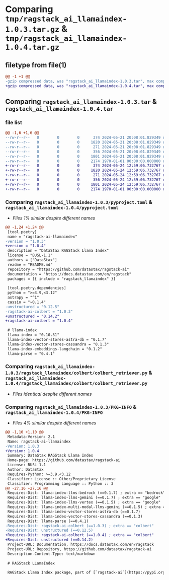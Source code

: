 # Comparing `tmp/ragstack_ai_llamaindex-1.0.3.tar.gz` & `tmp/ragstack_ai_llamaindex-1.0.4.tar.gz`

## filetype from file(1)

```diff
@@ -1 +1 @@
-gzip compressed data, was "ragstack_ai_llamaindex-1.0.3.tar", max compression
+gzip compressed data, was "ragstack_ai_llamaindex-1.0.4.tar", max compression
```

## Comparing `ragstack_ai_llamaindex-1.0.3.tar` & `ragstack_ai_llamaindex-1.0.4.tar`

### file list

```diff
@@ -1,6 +1,6 @@
--rw-r--r--   0        0        0      374 2024-05-21 20:08:01.829349 ragstack_ai_llamaindex-1.0.3/README.md
--rw-r--r--   0        0        0     1820 2024-05-21 20:08:01.829349 ragstack_ai_llamaindex-1.0.3/pyproject.toml
--rw-r--r--   0        0        0      271 2024-05-21 20:08:01.829349 ragstack_ai_llamaindex-1.0.3/ragstack_llamaindex/__init__.py
--rw-r--r--   0        0        0      356 2024-05-21 20:08:01.829349 ragstack_ai_llamaindex-1.0.3/ragstack_llamaindex/colbert/__init__.py
--rw-r--r--   0        0        0     1801 2024-05-21 20:08:01.829349 ragstack_ai_llamaindex-1.0.3/ragstack_llamaindex/colbert/colbert_retriever.py
--rw-r--r--   0        0        0     2174 1970-01-01 00:00:00.000000 ragstack_ai_llamaindex-1.0.3/PKG-INFO
+-rw-r--r--   0        0        0      374 2024-05-24 12:59:06.732767 ragstack_ai_llamaindex-1.0.4/README.md
+-rw-r--r--   0        0        0     1820 2024-05-24 12:59:06.732767 ragstack_ai_llamaindex-1.0.4/pyproject.toml
+-rw-r--r--   0        0        0      271 2024-05-24 12:59:06.732767 ragstack_ai_llamaindex-1.0.4/ragstack_llamaindex/__init__.py
+-rw-r--r--   0        0        0      356 2024-05-24 12:59:06.732767 ragstack_ai_llamaindex-1.0.4/ragstack_llamaindex/colbert/__init__.py
+-rw-r--r--   0        0        0     1801 2024-05-24 12:59:06.732767 ragstack_ai_llamaindex-1.0.4/ragstack_llamaindex/colbert/colbert_retriever.py
+-rw-r--r--   0        0        0     2174 1970-01-01 00:00:00.000000 ragstack_ai_llamaindex-1.0.4/PKG-INFO
```

### Comparing `ragstack_ai_llamaindex-1.0.3/pyproject.toml` & `ragstack_ai_llamaindex-1.0.4/pyproject.toml`

 * *Files 1% similar despite different names*

```diff
@@ -1,24 +1,24 @@
 [tool.poetry]
 name = "ragstack-ai-llamaindex"
-version = "1.0.3"
+version = "1.0.4"
 description = "DataStax RAGStack Llama Index"
 license = "BUSL-1.1"
 authors = ["DataStax"]
 readme = "README.md"
 repository = "https://github.com/datastax/ragstack-ai"
 documentation = "https://docs.datastax.com/en/ragstack"
 packages = [{ include = "ragstack_llamaindex" }]
 
 [tool.poetry.dependencies]
 python = ">=3.9,<3.12"
 astrapy = "^1"
 cassio = "~0.1.4"
-unstructured = "0.12.5"
-ragstack-ai-colbert = "1.0.3"
+unstructured = "0.14.2"
+ragstack-ai-colbert = "1.0.4"
 
 # llama-index
 llama-index = "0.10.31"
 llama-index-vector-stores-astra-db = "0.1.7"
 llama-index-vector-stores-cassandra = "0.1.3"
 llama-index-embeddings-langchain = "0.1.2"
 llama-parse = "0.4.1"
```

### Comparing `ragstack_ai_llamaindex-1.0.3/ragstack_llamaindex/colbert/colbert_retriever.py` & `ragstack_ai_llamaindex-1.0.4/ragstack_llamaindex/colbert/colbert_retriever.py`

 * *Files identical despite different names*

### Comparing `ragstack_ai_llamaindex-1.0.3/PKG-INFO` & `ragstack_ai_llamaindex-1.0.4/PKG-INFO`

 * *Files 4% similar despite different names*

```diff
@@ -1,10 +1,10 @@
 Metadata-Version: 2.1
 Name: ragstack-ai-llamaindex
-Version: 1.0.3
+Version: 1.0.4
 Summary: DataStax RAGStack Llama Index
 Home-page: https://github.com/datastax/ragstack-ai
 License: BUSL-1.1
 Author: DataStax
 Requires-Python: >=3.9,<3.12
 Classifier: License :: Other/Proprietary License
 Classifier: Programming Language :: Python :: 3
@@ -27,16 +27,16 @@
 Requires-Dist: llama-index-llms-bedrock (==0.1.7) ; extra == "bedrock"
 Requires-Dist: llama-index-llms-gemini (==0.1.7) ; extra == "google"
 Requires-Dist: llama-index-llms-vertex (==0.1.5) ; extra == "google"
 Requires-Dist: llama-index-multi-modal-llms-gemini (==0.1.5) ; extra == "google"
 Requires-Dist: llama-index-vector-stores-astra-db (==0.1.7)
 Requires-Dist: llama-index-vector-stores-cassandra (==0.1.3)
 Requires-Dist: llama-parse (==0.4.1)
-Requires-Dist: ragstack-ai-colbert (==1.0.3) ; extra == "colbert"
-Requires-Dist: unstructured (==0.12.5)
+Requires-Dist: ragstack-ai-colbert (==1.0.4) ; extra == "colbert"
+Requires-Dist: unstructured (==0.14.2)
 Project-URL: Documentation, https://docs.datastax.com/en/ragstack
 Project-URL: Repository, https://github.com/datastax/ragstack-ai
 Description-Content-Type: text/markdown
 
 # RAGStack LLamaIndex
 
 RAGStack Llama Index package, part of [`ragstack-ai`](https://pypi.org/project/ragstack-ai/).
```

